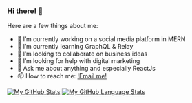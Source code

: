 ### Hi there! 👋

Here are a few things about me:

- 🔭 I’m currently working on a social media platform in MERN
- 🌱 I’m currently learning GraphQL & Relay
- 👯 I’m looking to collaborate on business ideas
- 🤔 I’m looking for help with digital marketing
- 💬 Ask me about anything and especially ReactJs
- 📫 How to reach me: [!Email me!](mailto:neetigyachahar784@gmail.com)
	
[![My GitHub Stats](https://github-readme-stats.vercel.app/api/?username=jasongaylord&count_private=true&theme=tokyonight&showicons=true)]()
[![My GitHub Language Stats](https://github-readme-stats.vercel.app/api/top-langs/?username=jasongaylord&langs_count=5&theme=tokyonight)]()
